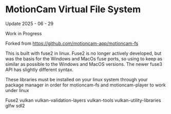 # MotionCam Virtual File System

Update 2025 - 06 - 29

Work in Progress

Forked from https://github.com/motioncam-app/motioncam-fs

This is built with fuse2 in linux. Fuse2 is no longer actively developed, but was the basis for the Windows and MacOs fuse ports, so using to keep as similar as possible to the Windows and MacOS versions.  The newer fuse3 API has slightly different syntax.

These libraries must be installed on your linux system through your package manager in order for motioncam-fs and motioncam-player to work under linux

Fuse2
vulkan
vulkan-validation-layers
vulkan-tools
vulkan-utility-libraries
glfw
sdl2



